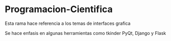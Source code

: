 # Programacion-Cientifica
Esta rama hace referencia a los temas de interfaces grafica

Se hace enfasis en algunas herramientas como tkinder
PyQt, Django y Flask